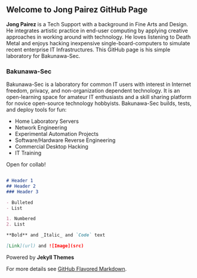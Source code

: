 ## Welcome to Jong Pairez GitHub Page

**Jong Pairez** is a Tech Support with a background in Fine Arts and Design. He integrates artistic practice in end-user computing by applying creative approaches in working around with technology. He loves listening to Death Metal and enjoys hacking inexpensive single-board-computers to simulate recent enterprise IT Infrastructures. This GitHub page is his simple laboratory for Bakunawa-Sec. 

### Bakunawa-Sec

Bakunawa-Sec is a laboratory for common IT users with interest in Internet freedom, privacy, and non-organization dependent technology. It is an open-learning space for amateur IT enthusiasts and a skill sharing platform for novice open-source technology hobbyists. Bakunawa-Sec builds, tests, and deploy tools for fun:

- Home Laboratory Servers
- Network Engineering
- Experimental Automation Projects
- Software/Hardware Reverse Engineering
- Commercial Desktop Hacking
- IT Training

Open for collab!

```markdown

# Header 1
## Header 2
### Header 3

- Bulleted
- List

1. Numbered
2. List

**Bold** and _Italic_ and `Code` text

[Link](url) and ![Image](src)
```
Powered by **Jekyll Themes**

For more details see [GitHub Flavored Markdown](https://guides.github.com/features/mastering-markdown/).



